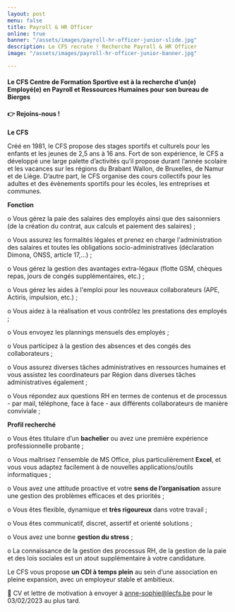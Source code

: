 ```yaml
---
layout: post
menu: false
title: Payroll & HR Officer
online: true
banner: "/assets/images/payroll-hr-officer-junior-slide.jpg"
description: Le CFS recrute ! Recherche Payroll & HR Officer
image: "/assets/images/payroll-hr-officer-junior-banner.jpg"

---
```

#### **Le CFS Centre de Formation Sportive est à la recherche d’un(e) Employé(e) en Payroll et Ressources Humaines pour son bureau de Bierges**

#### **👉 Rejoins-nous !**

**Le CFS**

Créé en 1981, le CFS propose des stages sportifs et culturels pour les enfants et les jeunes de 2,5 ans à 16 ans. Fort de son expérience, le CFS a développé une large palette d’activités qu’il propose durant l’année scolaire et les vacances sur les régions du Brabant Wallon, de Bruxelles, de Namur et de Liège. D’autre part, le CFS organise des cours collectifs pour les adultes et des évènements sportifs pour les écoles, les entreprises et communes.

**Fonction**

o Vous gérez la paie des salaires des employés ainsi que des saisonniers (de la création du contrat, aux calculs et paiement des salaires) ;

o Vous assurez les formalités légales et prenez en charge l'administration des salaires et toutes les obligations socio-administratives (déclaration Dimona, ONSS, article 17,…) ;

o Vous gérez la gestion des avantages extra-légaux (flotte GSM, chèques repas, jours de congés supplémentaires, etc.) ;

o Vous gérez les aides à l'emploi pour les nouveaux collaborateurs (APE, Actiris, impulsion, etc.) ;

o Vous aidez à la réalisation et vous contrôlez les prestations des employés ;

o Vous envoyez les plannings mensuels des employés ;

o Vous participez à la gestion des absences et des congés des collaborateurs ;

o Vous assurez diverses tâches administratives en ressources humaines et vous assistez les coordinateurs par Région dans diverses tâches administratives également ;

o Vous répondez aux questions RH en termes de contenus et de processus - par mail, téléphone, face à face - aux différents collaborateurs de manière conviviale ;

**Profil recherché**

o Vous êtes titulaire d’un **bachelier** ou avez une première expérience professionnelle probante ;

o Vous maîtrisez l'ensemble de MS Office, plus particulièrement **Excel**, et vous vous adaptez facilement à de nouvelles applications/outils informatiques ;

o Vous avez une attitude proactive et votre **sens de l’organisation** assure une gestion des problèmes efficaces et des priorités ;

o Vous êtes flexible, dynamique et **très rigoureux** dans votre travail ;

o Vous êtes communicatif, discret, assertif et orienté solutions ;

o Vous avez une bonne **gestion du stress** ;

o La connaissance de la gestion des processus RH, de la gestion de la paie et des lois sociales est un atout supplémentaire à votre candidature.

Le CFS vous propose **un CDI à temps plein** au sein d’une association en pleine expansion, avec un employeur stable et ambitieux.

📩 CV et lettre de motivation à envoyer à [anne-sophie@lecfs.be](mailto:anne-sophie@lecfs.be) pour le 03/02/2023 au plus tard.